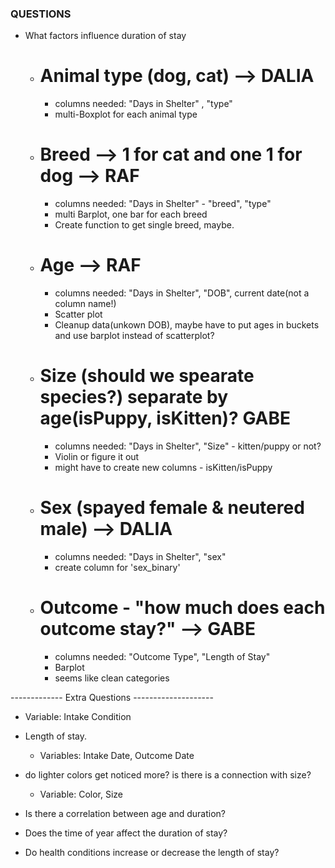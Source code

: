 ### QUESTIONS

- What factors influence duration of stay
  - # Animal type (dog, cat) --> DALIA
    - columns needed: "Days in Shelter" , "type"
    - multi-Boxplot for each animal type
  - # Breed --> 1 for cat and one 1 for dog --> RAF
    - columns needed: "Days in Shelter" - "breed", "type"
    - multi Barplot, one bar for each breed
    - Create function to get single breed, maybe.
  - # Age --> RAF
    - columns needed: "Days in Shelter", "DOB", current date(not a column name!)
    - Scatter plot
    - Cleanup data(unkown DOB), maybe have to put ages in buckets and use barplot instead of scatterplot?

  - # Size (should we spearate species?) separate by age(isPuppy, isKitten)? GABE
    - columns needed: "Days in Shelter", "Size" - kitten/puppy or not?
    - Violin or figure it out
    - might have to create new columns - isKitten/isPuppy

  - # Sex (spayed female & neutered male) --> DALIA
    - columns needed: "Days in Shelter", "sex"
    - create column for 'sex_binary'
    

  - # Outcome - "how much does each outcome stay?" --> GABE
    - columns needed: "Outcome Type", "Length of Stay"
    - Barplot
    - seems like clean categories 



------------- Extra Questions --------------------
  - Variable: Intake Condition
  - Length of stay. 
    - Variables: Intake Date, Outcome Date

  - do lighter colors get noticed more? is there is a connection with size?
    - Variable: Color, Size

- Is there a correlation between age and duration?
- Does the time of year affect the duration of stay?
- Do health conditions increase or decrease the length of stay?
